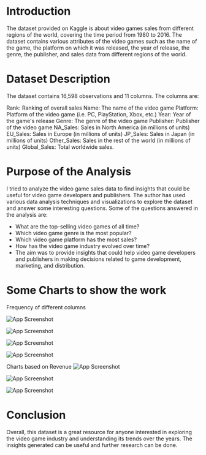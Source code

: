 
# Introduction

The dataset provided on Kaggle is about video games sales from different regions of the world, covering the time period from 1980 to 2016. The dataset contains various attributes of the video games such as the name of the game, the platform on which it was released, the year of release, the genre, the publisher, and sales data from different regions of the world.

# Dataset Description
The dataset contains 16,598 observations and 11 columns. The columns are:

Rank: Ranking of overall sales
Name: The name of the video game
Platform: Platform of the video game (i.e. PC, PlayStation, Xbox, etc.)
Year: Year of the game's release
Genre: The genre of the video game
Publisher: Publisher of the video game
NA_Sales: Sales in North America (in millions of units)
EU_Sales: Sales in Europe (in millions of units)
JP_Sales: Sales in Japan (in millions of units)
Other_Sales: Sales in the rest of the world (in millions of units)
Global_Sales: Total worldwide sales.

# Purpose of the Analysis
I tried to analyze the video game sales data to find insights that could be useful for video game developers and publishers. The author has used various data analysis techniques and visualizations to explore the dataset and answer some interesting questions. Some of the questions answered in the analysis are:

* What are the top-selling video games of all time?
* Which video game genre is the most popular?
* Which video game platform has the most sales?
* How has the video game industry evolved over time?
* The aim was to provide insights that could help video game developers and publishers in making decisions related to game development, marketing, and distribution.
# Some Charts to show the work
Frequency of different columns

![App Screenshot](https://www.linkpicture.com/q/newplot.png)

![App Screenshot](https://www.linkpicture.com/q/newplot-2.png)

![App Screenshot](https://www.linkpicture.com/q/newplot-3.png)

![App Screenshot](https://www.linkpicture.com/q/newplot-4.png)


Charts based on Revenue
![App Screenshot](https://www.linkpicture.com/q/newplot-5.png)

![App Screenshot](https://www.linkpicture.com/q/newplot-6.png)

![App Screenshot](https://www.linkpicture.com/q/newplot-7.png)


# Conclusion
Overall, this dataset is a great resource for anyone interested in exploring the video game industry and understanding its trends over the years. The insights generated can be useful and further research can be done.

